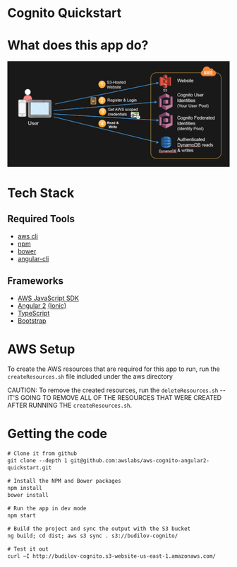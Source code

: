 Cognito Quickstart
===================================================

# What does this app do?
![QuickStart Angular2 Cognito App](/aws/cognito-quickstart-app-overview.png?raw=true)

# Tech Stack
## Required Tools
* [aws cli](http://docs.aws.amazon.com/cli/latest/userguide/installing.html)
* [npm](https://www.npmjs.com/)
* [bower](https://bower.io/)
* [angular-cli](https://github.com/angular/angular-cli)
## Frameworks
* [AWS JavaScript SDK](http://docs.aws.amazon.com/AWSJavaScriptSDK/guide/browser-intro.html)
* [Angular 2](https://angular.io/docs/ts/latest/quickstart.html) [(Ionic)](http://ionicframework.com/docs/v2/getting-started/installation/)
* [TypeScript](https://www.typescriptlang.org/docs/tutorial.html)
* [Bootstrap](http://getbootstrap.com/)

# AWS Setup
To create the AWS resources that are required for this app to run, 
run the ```createResources.sh``` file included under the aws directory

CAUTION: To remove the created resources, run the ```deleteResources.sh``` -- 
IT'S GOING TO REMOVE ALL OF THE RESOURCES THAT WERE CREATED AFTER RUNNING THE ```createResources.sh```. 

# Getting the code
```
# Clone it from github
git clone --depth 1 git@github.com:awslabs/aws-cognito-angular2-quickstart.git
```
```
# Install the NPM and Bower packages
npm install
bower install
```
```
# Run the app in dev mode
npm start
```
```
# Build the project and sync the output with the S3 bucket
ng build; cd dist; aws s3 sync . s3://budilov-cognito/
```
```
# Test it out
curl –I http://budilov-cognito.s3-website-us-east-1.amazonaws.com/
```
